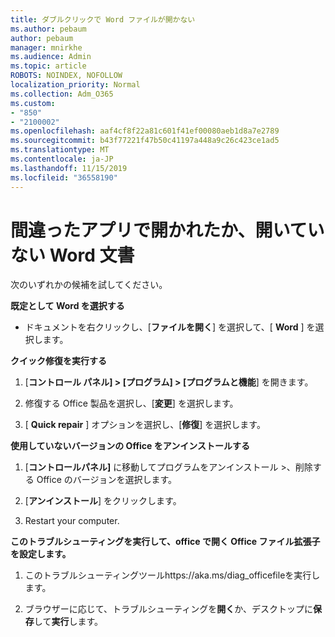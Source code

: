 ```yaml
---
title: ダブルクリックで Word ファイルが開かない
ms.author: pebaum
author: pebaum
manager: mnirkhe
ms.audience: Admin
ms.topic: article
ROBOTS: NOINDEX, NOFOLLOW
localization_priority: Normal
ms.collection: Adm_O365
ms.custom:
- "850"
- "2100002"
ms.openlocfilehash: aaf4cf8f22a81c601f41ef00080aeb1d8a7e2789
ms.sourcegitcommit: b43f77221f47b50c41197a448a9c26c423ce1ad5
ms.translationtype: MT
ms.contentlocale: ja-JP
ms.lasthandoff: 11/15/2019
ms.locfileid: "36558190"
---
```

# <a name="word-document-opened-in-the-wrong-app-or-didnt-open"></a>間違ったアプリで開かれたか、開いていない Word 文書

次のいずれかの候補を試してください。

**既定として Word を選択する**

- ドキュメントを右クリックし、[**ファイルを開く**] を選択して、[ **Word** ] を選択します。

**クイック修復を実行する**

1. [**コントロール パネル] > [プログラム] > [プログラムと機能**] を開きます。

2. 修復する Office 製品を選択し、[**変更**] を選択します。

3. [ **Quick repair** ] オプションを選択し、[**修復**] を選択します。

**使用していないバージョンの Office をアンインストールする**

1. [**コントロールパネル]** に移動してプログラムをアンインストール >、削除する Office のバージョンを選択します。

2. [**アンインストール**] をクリックします。

3. Restart your computer.

**このトラブルシューティングを実行して、office で開く Office ファイル拡張子を設定します。**

1. このトラブルシューティングツールhttps://aka.ms/diag_officefileを実行します。

2. ブラウザーに応じて、トラブルシューティングを**開く**か、デスクトップに**保存**して**実行**します。
